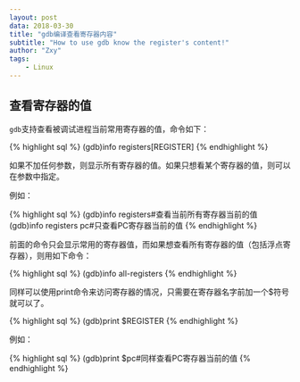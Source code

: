 ```yaml
---
layout: post
data: 2018-03-30
title: "gdb编译查看寄存器内容"
subtitle: "How to use gdb know the register's content!"
author: "Zxy"
tags:
    - Linux
---
```

## 查看寄存器的值

`gdb`支持查看被调试进程当前常用寄存器的值，命令如下：

{% highlight sql %}
(gdb)info registers[REGISTER]
{% endhighlight %}

如果不加任何参数，则显示所有寄存器的值。如果只想看某个寄存器的值，则可以在参数中指定。

例如：

{% highlight sql %}
(gdb)info registers#查看当前所有寄存器当前的值
(gdb)info registers pc#只查看PC寄存器当前的值
{% endhighlight %}

前面的命令只会显示常用的寄存器值，而如果想查看所有寄存器的值（包括浮点寄存器），则用如下命令：

{% highlight sql %}
(gdb)info all-registers
{% endhighlight %}

同样可以使用print命令来访问寄存器的情况，只需要在寄存器名字前加一个$符号就可以了。

{% highlight sql %}
(gdb)print $REGISTER
{% endhighlight %}

例如：

{% highlight sql %}
(gdb)print $pc#同样查看PC寄存器当前的值
{% endhighlight %}
